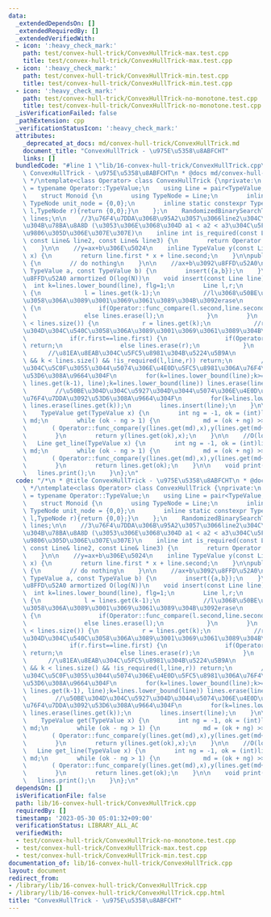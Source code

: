 ```yaml
---
data:
  _extendedDependsOn: []
  _extendedRequiredBy: []
  _extendedVerifiedWith:
  - icon: ':heavy_check_mark:'
    path: test/convex-hull-trick/ConvexHullTrick-max.test.cpp
    title: test/convex-hull-trick/ConvexHullTrick-max.test.cpp
  - icon: ':heavy_check_mark:'
    path: test/convex-hull-trick/ConvexHullTrick-min.test.cpp
    title: test/convex-hull-trick/ConvexHullTrick-min.test.cpp
  - icon: ':heavy_check_mark:'
    path: test/convex-hull-trick/ConvexHullTrick-no-monotone.test.cpp
    title: test/convex-hull-trick/ConvexHullTrick-no-monotone.test.cpp
  _isVerificationFailed: false
  _pathExtension: cpp
  _verificationStatusIcon: ':heavy_check_mark:'
  attributes:
    _deprecated_at_docs: md/convex-hull-trick/ConvexHullTrick.md
    document_title: "ConvexHullTrick - \u975E\u5358\u8ABFCHT"
    links: []
  bundledCode: "#line 1 \"lib/16-convex-hull-trick/ConvexHullTrick.cpp\"\n/*\n * @title\
    \ ConvexHullTrick - \u975E\u5358\u8ABFCHT\n * @docs md/convex-hull-trick/ConvexHullTrick.md\n\
    \ */\ntemplate<class Operator> class ConvexHullTrick {\nprivate:\n    using TypeValue\
    \ = typename Operator::TypeValue;\n    using Line = pair<TypeValue,TypeValue>;\n\
    \    struct Monoid {\n        using TypeNode = Line;\n        inline static constexpr\
    \ TypeNode unit_node = {0,0};\n        inline static constexpr TypeNode func_fold(TypeNode\
    \ l,TypeNode r){return {0,0};}\n    };\n    RandomizedBinarySearchTree<Monoid>\
    \ lines;\n\n    //3\u76F4\u7DDA\u306B\u95A2\u3057\u3066line2\u304C\u5FC5\u8981\
    \u304B\u78BA\u8A8D (\u3053\u306E\u3068\u304D a1 < a2 < a3\u304C\u5FC5\u8981=rbst\u306E\
    \u9806\u305D\u306E\u307E\u307E)\n    inline int is_required(const Line& line1,\
    \ const Line& line2, const Line& line3) {\n        return Operator::func_compare((line2.second-line3.second)*(line2.first-line1.first),(line1.second-line2.second)*(line3.first-line2.first));\n\
    \    }\n\n    //y=ax+b\u306E\u5024\n    inline TypeValue y(const Line line, TypeValue\
    \ x) {\n        return line.first * x + line.second;\n    }\n\npublic:\n    ConvexHullTrick()\
    \ {\n        // do nothing\n    }\n\n    //ax+b\u3092\u8FFD\u52A0\n    void insert(const\
    \ TypeValue a, const TypeValue b) {\n        insert({a,b});\n    }\n    //ax+b\u3092\
    \u8FFD\u52A0 armortized O(log(N))\n    void insert(const Line line) {\n      \
    \  int k=lines.lower_bound(line), flg=1;\n        Line l,r;\n        if(0 <= k-1)\
    \ {\n            l = lines.get(k-1);\n            //l\u3068\u50BE\u304D\u304C\u540C\
    \u3058\u306A\u3089\u3001\u3069\u3061\u3089\u304B\u3092erase\n            if(l.first==line.first)\
    \ {\n                if(Operator::func_compare(l.second,line.second)) return;\n\
    \                else lines.erase(l);\n            }\n        }\n        if(k\
    \ < lines.size()) {\n            r = lines.get(k);\n            //r\u3068\u50BE\
    \u304D\u304C\u540C\u3058\u306A\u3089\u3001\u3069\u3061\u3089\u304B\u3092erase\n\
    \            if(r.first==line.first) {\n                if(Operator::func_compare(r.second,line.second))\
    \ return;\n                else lines.erase(r);\n            }\n        }\n  \
    \      //\u81EA\u8EAB\u304C\u5FC5\u8981\u304B\u5224\u5B9A\n        if(0 <= k-1\
    \ && k < lines.size() && !is_required(l,line,r)) return;\n        //\u50BE\u304D\
    \u304C\u5C0F\u3055\u3044\u5074\u306E\u4E0D\u5FC5\u8981\u306A\u76F4\u7DDA\u3092\
    \u53D6\u308A\u9664\u304F\n        for(k=lines.lower_bound(line);k>=2&&!is_required(lines.get(k-2),\
    \ lines.get(k-1), line);k=lines.lower_bound(line)) lines.erase(lines.get(k-1));\n\
    \        //\u50BE\u304D\u304C\u5927\u304D\u3044\u5074\u306E\u4E0D\u5FC5\u8981\u306A\
    \u76F4\u7DDA\u3092\u53D6\u308A\u9664\u304F\n        for(k=lines.lower_bound(line);k+1<lines.size()&&!is_required(line,lines.get(k),lines.get(k+1));k=lines.lower_bound(line))\
    \ lines.erase(lines.get(k));\n        lines.insert(line);\n    }\n\n    //O(log(N)^2)\n\
    \    TypeValue get(TypeValue x) {\n        int ng = -1, ok = (int)lines.size()-1,\
    \ md;\n        while (ok - ng > 1) {\n            md = (ok + ng) >> 1;\n     \
    \       ( Operator::func_compare(y(lines.get(md),x),y(lines.get(md+1),x)) ?ok:ng)=md;\n\
    \        }\n        return y(lines.get(ok),x);\n    }\n\n    //O(log(N)^2)\n \
    \   Line get_line(TypeValue x) {\n        int ng = -1, ok = (int)lines.size()-1,\
    \ md;\n        while (ok - ng > 1) {\n            md = (ok + ng) >> 1;\n     \
    \       ( Operator::func_compare(y(lines.get(md),x),y(lines.get(md+1),x)) ?ok:ng)=md;\n\
    \        }\n        return lines.get(ok);\n    }\n\n    void print() {\n     \
    \   lines.print();\n    }\n};\n"
  code: "/*\n * @title ConvexHullTrick - \u975E\u5358\u8ABFCHT\n * @docs md/convex-hull-trick/ConvexHullTrick.md\n\
    \ */\ntemplate<class Operator> class ConvexHullTrick {\nprivate:\n    using TypeValue\
    \ = typename Operator::TypeValue;\n    using Line = pair<TypeValue,TypeValue>;\n\
    \    struct Monoid {\n        using TypeNode = Line;\n        inline static constexpr\
    \ TypeNode unit_node = {0,0};\n        inline static constexpr TypeNode func_fold(TypeNode\
    \ l,TypeNode r){return {0,0};}\n    };\n    RandomizedBinarySearchTree<Monoid>\
    \ lines;\n\n    //3\u76F4\u7DDA\u306B\u95A2\u3057\u3066line2\u304C\u5FC5\u8981\
    \u304B\u78BA\u8A8D (\u3053\u306E\u3068\u304D a1 < a2 < a3\u304C\u5FC5\u8981=rbst\u306E\
    \u9806\u305D\u306E\u307E\u307E)\n    inline int is_required(const Line& line1,\
    \ const Line& line2, const Line& line3) {\n        return Operator::func_compare((line2.second-line3.second)*(line2.first-line1.first),(line1.second-line2.second)*(line3.first-line2.first));\n\
    \    }\n\n    //y=ax+b\u306E\u5024\n    inline TypeValue y(const Line line, TypeValue\
    \ x) {\n        return line.first * x + line.second;\n    }\n\npublic:\n    ConvexHullTrick()\
    \ {\n        // do nothing\n    }\n\n    //ax+b\u3092\u8FFD\u52A0\n    void insert(const\
    \ TypeValue a, const TypeValue b) {\n        insert({a,b});\n    }\n    //ax+b\u3092\
    \u8FFD\u52A0 armortized O(log(N))\n    void insert(const Line line) {\n      \
    \  int k=lines.lower_bound(line), flg=1;\n        Line l,r;\n        if(0 <= k-1)\
    \ {\n            l = lines.get(k-1);\n            //l\u3068\u50BE\u304D\u304C\u540C\
    \u3058\u306A\u3089\u3001\u3069\u3061\u3089\u304B\u3092erase\n            if(l.first==line.first)\
    \ {\n                if(Operator::func_compare(l.second,line.second)) return;\n\
    \                else lines.erase(l);\n            }\n        }\n        if(k\
    \ < lines.size()) {\n            r = lines.get(k);\n            //r\u3068\u50BE\
    \u304D\u304C\u540C\u3058\u306A\u3089\u3001\u3069\u3061\u3089\u304B\u3092erase\n\
    \            if(r.first==line.first) {\n                if(Operator::func_compare(r.second,line.second))\
    \ return;\n                else lines.erase(r);\n            }\n        }\n  \
    \      //\u81EA\u8EAB\u304C\u5FC5\u8981\u304B\u5224\u5B9A\n        if(0 <= k-1\
    \ && k < lines.size() && !is_required(l,line,r)) return;\n        //\u50BE\u304D\
    \u304C\u5C0F\u3055\u3044\u5074\u306E\u4E0D\u5FC5\u8981\u306A\u76F4\u7DDA\u3092\
    \u53D6\u308A\u9664\u304F\n        for(k=lines.lower_bound(line);k>=2&&!is_required(lines.get(k-2),\
    \ lines.get(k-1), line);k=lines.lower_bound(line)) lines.erase(lines.get(k-1));\n\
    \        //\u50BE\u304D\u304C\u5927\u304D\u3044\u5074\u306E\u4E0D\u5FC5\u8981\u306A\
    \u76F4\u7DDA\u3092\u53D6\u308A\u9664\u304F\n        for(k=lines.lower_bound(line);k+1<lines.size()&&!is_required(line,lines.get(k),lines.get(k+1));k=lines.lower_bound(line))\
    \ lines.erase(lines.get(k));\n        lines.insert(line);\n    }\n\n    //O(log(N)^2)\n\
    \    TypeValue get(TypeValue x) {\n        int ng = -1, ok = (int)lines.size()-1,\
    \ md;\n        while (ok - ng > 1) {\n            md = (ok + ng) >> 1;\n     \
    \       ( Operator::func_compare(y(lines.get(md),x),y(lines.get(md+1),x)) ?ok:ng)=md;\n\
    \        }\n        return y(lines.get(ok),x);\n    }\n\n    //O(log(N)^2)\n \
    \   Line get_line(TypeValue x) {\n        int ng = -1, ok = (int)lines.size()-1,\
    \ md;\n        while (ok - ng > 1) {\n            md = (ok + ng) >> 1;\n     \
    \       ( Operator::func_compare(y(lines.get(md),x),y(lines.get(md+1),x)) ?ok:ng)=md;\n\
    \        }\n        return lines.get(ok);\n    }\n\n    void print() {\n     \
    \   lines.print();\n    }\n};\n"
  dependsOn: []
  isVerificationFile: false
  path: lib/16-convex-hull-trick/ConvexHullTrick.cpp
  requiredBy: []
  timestamp: '2023-05-30 05:01:32+09:00'
  verificationStatus: LIBRARY_ALL_AC
  verifiedWith:
  - test/convex-hull-trick/ConvexHullTrick-no-monotone.test.cpp
  - test/convex-hull-trick/ConvexHullTrick-max.test.cpp
  - test/convex-hull-trick/ConvexHullTrick-min.test.cpp
documentation_of: lib/16-convex-hull-trick/ConvexHullTrick.cpp
layout: document
redirect_from:
- /library/lib/16-convex-hull-trick/ConvexHullTrick.cpp
- /library/lib/16-convex-hull-trick/ConvexHullTrick.cpp.html
title: "ConvexHullTrick - \u975E\u5358\u8ABFCHT"
---
```

